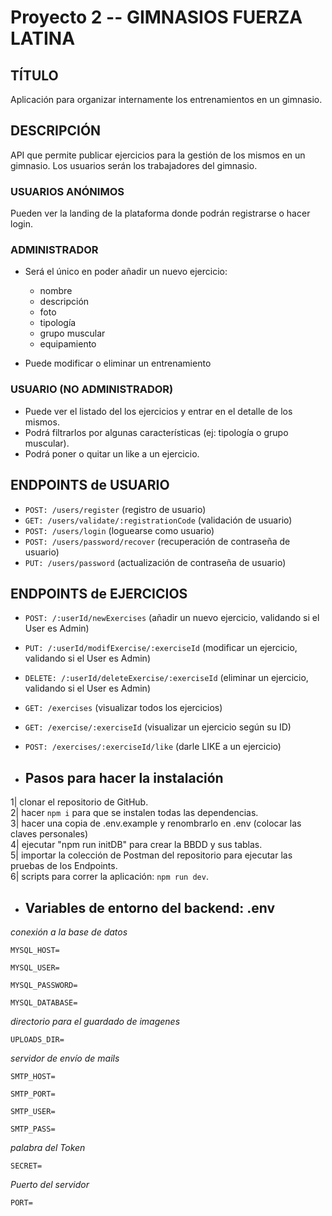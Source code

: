 # Proyecto 2 -- GIMNASIOS FUERZA LATINA

## TÍTULO

Aplicación para organizar internamente los entrenamientos en un gimnasio.

## DESCRIPCIÓN

API que permite publicar ejercicios para la gestión de los mismos en un
gimnasio. Los usuarios serán los trabajadores del gimnasio.

### USUARIOS ANÓNIMOS

Pueden ver la landing de la plataforma donde podrán registrarse o hacer login.

### ADMINISTRADOR

- Será el único en poder añadir un nuevo ejercicio:

  - nombre
  - descripción
  - foto
  - tipología
  - grupo muscular
  - equipamiento

- Puede modificar o eliminar un entrenamiento

### USUARIO (NO ADMINISTRADOR)

- Puede ver el listado del los ejercicios y entrar en el detalle de los mismos.
- Podrá filtrarlos por algunas características (ej: tipología o grupo muscular).
- Podrá poner o quitar un like a un ejercicio.

## ENDPOINTS de USUARIO

- `POST: /users/register` (registro de usuario)
- `GET: /users/validate/:registrationCode` (validación de usuario)
- `POST: /users/login` (loguearse como usuario)
- `POST: /users/password/recover` (recuperación de contraseña de usuario)
- `PUT: /users/password` (actualización de contraseña de usuario)

## ENDPOINTS de EJERCICIOS

- `POST: /:userId/newExercises` (añadir un nuevo ejercicio, validando si el User es Admin)
- `PUT: /:userId/modifExercise/:exerciseId` (modificar un ejercicio, validando si el User es Admin)
- `DELETE: /:userId/deleteExercise/:exerciseId` (eliminar un ejercicio, validando si el User es Admin)
- `GET: /exercises` (visualizar todos los ejercicios)
- `GET: /exercise/:exerciseId` (visualizar un ejercicio según su ID)
- `POST: /exercises/:exerciseId/like` (darle LIKE a un ejercicio)

- ## Pasos para hacer la instalación

1| clonar el repositorio de GitHub.  
 2| hacer `npm i` para que se instalen todas las dependencias.  
3| hacer una copia de .env.example y renombrarlo en .env (colocar las claves personales)  
4| ejecutar "npm run initDB" para crear la BBDD y sus tablas.  
5| importar la colección de Postman del repositorio para ejecutar las pruebas de los Endpoints.  
6| scripts para correr la aplicación: `npm run dev`.

- ## Variables de entorno del backend: .env

_conexión a la base de datos_

`MYSQL_HOST=`

`MYSQL_USER=`

`MYSQL_PASSWORD=`

`MYSQL_DATABASE=`

_directorio para el guardado de imagenes_

`UPLOADS_DIR=`

_servidor de envío de mails_

`SMTP_HOST=`

`SMTP_PORT=`

`SMTP_USER=`

`SMTP_PASS=`

_palabra del Token_

`SECRET=`

_Puerto del servidor_

`PORT=`
